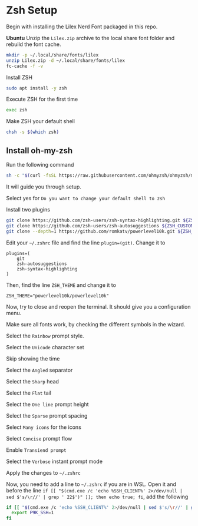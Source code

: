 # Zsh Setup

Begin with installing the Lilex Nerd Font packaged in this repo.

**Ubuntu**
Unzip the `Lilex.zip` archive to the local share font folder and rebuild the font cache.
```bash
mkdir -p ~/.local/share/fonts/lilex
unzip Lilex.zip -d ~/.local/share/fonts/lilex
fc-cache -f -v
```

Install ZSH

```bash
sudo apt install -y zsh
```

Execute ZSH for the first time

```bash
exec zsh
```

Make ZSH your default shell

```bash
chsh -s $(which zsh)
```

## Install oh-my-zsh

Run the following command

```bash
sh -c "$(curl -fsSL https://raw.githubusercontent.com/ohmyzsh/ohmyzsh/master/tools/install.sh)"
```

It will guide you through setup.

Select yes for `Do you want to change your default shell to zsh`

Install two plugins

```bash
git clone https://github.com/zsh-users/zsh-syntax-highlighting.git ${ZSH_CUSTOM:-~/.oh-my-zsh/custom}/plugins/zsh-syntax-highlighting
git clone https://github.com/zsh-users/zsh-autosuggestions ${ZSH_CUSTOM:-~/.oh-my-zsh/custom}/plugins/zsh-autosuggestions
git clone --depth=1 https://github.com/romkatv/powerlevel10k.git ${ZSH_CUSTOM:-$HOME/.oh-my-zsh/custom}/themes/powerlevel10k
```

Edit your `~/.zshrc` file and find the line `plugin=(git)`. Change it to

```
plugins=(
	git
	zsh-autosuggestions
	zsh-syntax-highlighting
)
```

Then, find the line `ZSH_THEME` and change it to

```
ZSH_THEME="powerlevel10k/powerlevel10k"
```

Now, try to close and reopen the terminal. It should give you a configuration menu.

Make sure all fonts work, by checking the different symbols in the wizard.

Select the `Rainbow` prompt style.

Select the `Unicode` character set

Skip showing the time

Select the `Angled` separator

Select the `Sharp` head

Select the `Flat` tail

Select the `One line` prompt height

Select the `Sparse` prompt spacing

Select `Many icons` for the icons

Select `Concise` prompt flow

Enable `Transiend prompt`

Select the `Verbose` instant prompt mode

Apply the changes to `~/.zshrc`

Now, you need to add a line to `~/.zshrc` if you are in WSL. Open it and before the line `if [[ "$(cmd.exe /c 'echo %SSH_CLIENT%' 2>/dev/null | sed $'s/\r//' | grep ' 22$')" ]]; then echo true; fi`, add the following

```bash
if [[ "$(cmd.exe /c 'echo %SSH_CLIENT%' 2>/dev/null | sed $'s/\r//' | grep ' 22$')" ]]; then
  export P9K_SSH=1
fi
```
